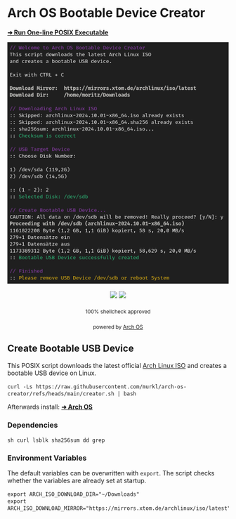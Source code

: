 # Arch OS Bootable Device Creator

**[ ➜ Run One-line POSIX Executable](#create-bootable-usb-device)**
<br><sub></sub>

<div align="center">
<p><img src="./screenshot.png"></p>
  <p>
    <img src="https://img.shields.io/badge/MAINTAINED-YES-green?style=for-the-badge">
    <img src="https://img.shields.io/badge/License-GPL_v2-blue?style=for-the-badge">
  </p>
  <p><sub>100% shellcheck approved</sub></p>
  <p><sub>powered by <a href="https://github.com/murkl/arch-os">Arch OS</a></sub></p>
</div>

## Create Bootable USB Device

This POSIX script downloads the latest official [Arch Linux ISO](https://archlinux.org/download/) and creates a bootable USB device on Linux.

```
curl -Ls https://raw.githubusercontent.com/murkl/arch-os-creator/refs/heads/main/creator.sh | bash
```

Afterwards install: **[ ➜ Arch OS](https://github.com/murkl/arch-os)**

### Dependencies

```
sh curl lsblk sha256sum dd grep
```

### Environment Variables

The default variables can be overwritten with `export`. The script checks whether the variables are already set at startup.

```
export ARCH_ISO_DOWNLOAD_DIR="~/Downloads"
export ARCH_ISO_DOWNLOAD_MIRROR="https://mirrors.xtom.de/archlinux/iso/latest"
```
